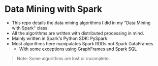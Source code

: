 # Data Mining with Spark
- This repo details the data mining algorithms I did in my "Data Mining with Spark" class.
- All the algorithms are written with distributed processing in mind.
- Mainly written in Spark's Python SDK: PySpark
- Most algorithms here manipulates Spark RDDs not Spark DataFrames
    - With some exceptions using GraphFrames and Spark SQL
 > Note: Some algorithms are lost or incomplete.
